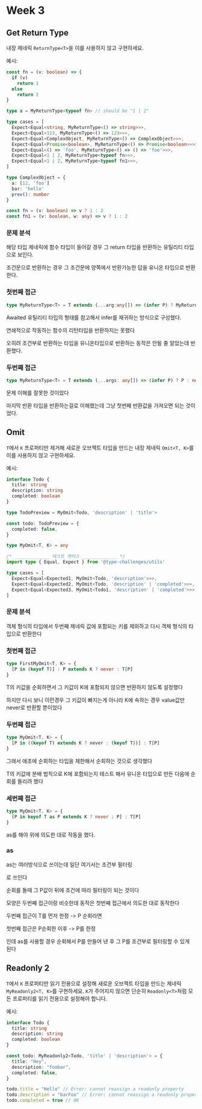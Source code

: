 # Week 3

## Get Return Type

내장 제네릭 `ReturnType<T>`을 이를 사용하지 않고 구현하세요.

예시:

```ts
const fn = (v: boolean) => {
  if (v)
    return 1
  else
    return 2
}

type a = MyReturnType<typeof fn> // should be "1 | 2"
```

```ts
type cases = [
  Expect<Equal<string, MyReturnType<() => string>>>,
  Expect<Equal<123, MyReturnType<() => 123>>>,
  Expect<Equal<ComplexObject, MyReturnType<() => ComplexObject>>>,
  Expect<Equal<Promise<boolean>, MyReturnType<() => Promise<boolean>>>>,
  Expect<Equal<() => 'foo', MyReturnType<() => () => 'foo'>>>,
  Expect<Equal<1 | 2, MyReturnType<typeof fn>>>,
  Expect<Equal<1 | 2, MyReturnType<typeof fn1>>>,
]

type ComplexObject = {
  a: [12, 'foo']
  bar: 'hello'
  prev(): number
}

const fn = (v: boolean) => v ? 1 : 2
const fn1 = (v: boolean, w: any) => v ? 1 : 2
```

### 문제 분석

해당 타입 제네릭에 함수 타입이 들어갈 경우 그 return 타입을 반환하는 유틸리티 타입으로 보인다.

조건문으로 반환하는 경우 그 조건문에 양쪽에서 반환가능한 답을 유니온 타입으로 반환한다.



### 첫번째 접근

```ts
type MyReturnType<T> = T extends (...arg:any[]) => (infer P) ? MyReturnType<P> : T
```

Awaited 유틸리티 타입의 형태를 참고해서 infer를 재귀하는 방식으로 구성했다.

연쇄적으로 작동하는 함수의 리턴타입을 반환하지는 못했다

오히려 조건부로 반환하는 타입을 유니온타입으로 반환하는 동작은 안될 줄 알았는데 반환했다.



### 두번째 접근

```ts
type MyReturnType<T> = T extends (...args: any[]) => (infer P) ? P : never
```

문제 이해를 잘못한 것이었다

마지막 반환 타입을 반환하는걸로 이해했는데 그냥 첫번째 반환값을 가져오면 되는 것이었다.



## Omit

`T`에서 `K` 프로퍼티만 제거해 새로운 오브젝트 타입을 만드는 내장 제네릭 `Omit<T, K>`를 이를 사용하지 않고 구현하세요.

예시:

```ts
interface Todo {
  title: string
  description: string
  completed: boolean
}

type TodoPreview = MyOmit<Todo, 'description' | 'title'>

const todo: TodoPreview = {
  completed: false,
}
```

```ts
type MyOmit<T, K> = any

/* _____________ 테스트 케이스 _____________ */
import type { Equal, Expect } from '@type-challenges/utils'

type cases = [
  Expect<Equal<Expected1, MyOmit<Todo, 'description'>>>,
  Expect<Equal<Expected2, MyOmit<Todo, 'description' | 'completed'>>>,
  Expect<Equal<Expected3, MyOmit<Todo1, 'description' | 'completed'>>>,
]

```

### 문제 분석

객체 형식의 타입에서 두번째 제네릭 값에 포함되는 키를 제외하고 다시 객체 형식의 타입으로 반환한다



### 첫번째 접근

```ts
type FirstMyOmit<T, K> = {
  [P in (keyof T)] : P extends K ? never : T[P]
}
```

T의 키값을 순회하면서 그 키값이 K에 포함되지 않으면 반환하지 않도록 설정했다

하지만 다시 보니 이런경우 그 키값이 빠지는게 아니라 K에 속하는 경우 value값만 never로 반환할 뿐이었다

### 두번째 접근

```ts
type MyOmit<T, K> = {
  [P in ((keyof T) extends K ? never : (keyof T))] : T[P]
}
```

그래서 애초에 순회하는 타입을 제한해서 순회하는 것으로 생각했다

T의 키값에 분배 법칙으로 K에 포함되는지 테스트 해서 유니온 타입으로 만든 다음에 순회를 돌리려 했다

### 세번째 접근

```ts
type MyOmit<T, K> = {
  [P in keyof T as P extends K ? never : P] : T[P]
}
```

as를 해야 위에 의도한 대로 작동을 했다.



### as

as는 여러방식으로 쓰이는데 일단 여기서는 조건부 필터링

로 쓰인다

순회를 돌때 그 P값이 뒤에 조건에 따라 필터링이 되는 것이다

모양은 두번째 접근이랑 비슷한데 동작은 첫번째 접근에서 의도한 대로 동작한다



두번째 접근이 T를 먼저 한정 -> P 순회라면

첫번째 접근은 P순회한 이후 -> P를 한정

인데 as를 사용할 경우 순회해서 P를 만들어 낸 후 그 P를 조건부로 필터링할 수 있게 된다



## Readonly 2

`T`에서 `K` 프로퍼티만 읽기 전용으로 설정해 새로운 오브젝트 타입을 만드는 제네릭 `MyReadonly2<T, K>`를 구현하세요. `K`가 주어지지 않으면 단순히 `Readonly<T>`처럼 모든 프로퍼티를 읽기 전용으로 설정해야 합니다.

예시:

```ts
interface Todo {
  title: string
  description: string
  completed: boolean
}

const todo: MyReadonly2<Todo, 'title' | 'description'> = {
  title: "Hey",
  description: "foobar",
  completed: false,
}

todo.title = "Hello" // Error: cannot reassign a readonly property
todo.description = "barFoo" // Error: cannot reassign a readonly property
todo.completed = true // OK
```